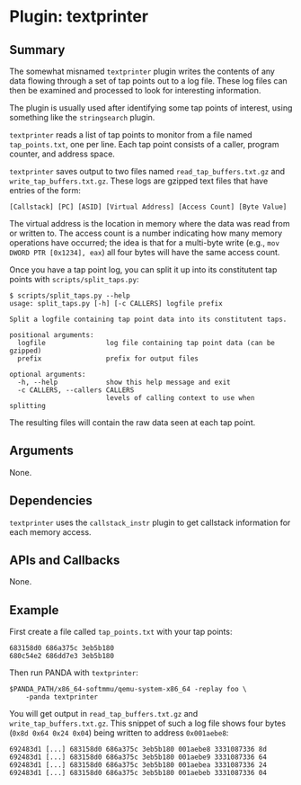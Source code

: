 Plugin: textprinter
===========

Summary
-------

The somewhat misnamed `textprinter` plugin writes the contents of any data flowing through a set of tap points out to a log file. These log files can then be examined and processed to look for interesting information.

The plugin is usually used after identifying some tap points of interest, using something like the `stringsearch` plugin.

`textprinter` reads a list of tap points to monitor from a file named `tap_points.txt`, one per line. Each tap point consists of a caller, program counter, and address space.

`textprinter` saves output to two files named `read_tap_buffers.txt.gz` and `write_tap_buffers.txt.gz`. These logs are gzipped text files that have entries of the form:

    [Callstack] [PC] [ASID] [Virtual Address] [Access Count] [Byte Value]

The virtual address is the location in memory where the data was read from or written to. The access count is a number indicating how many memory operations have occurred; the idea is that for a multi-byte write (e.g., `mov DWORD PTR [0x1234], eax`) all four bytes will have the same access count.

Once you have a tap point log, you can split it up into its constitutent tap points with `scripts/split_taps.py`:

    $ scripts/split_taps.py --help
    usage: split_taps.py [-h] [-c CALLERS] logfile prefix

    Split a logfile containing tap point data into its constitutent taps.

    positional arguments:
      logfile               log file containing tap point data (can be gzipped)
      prefix                prefix for output files

    optional arguments:
      -h, --help            show this help message and exit
      -c CALLERS, --callers CALLERS
                            levels of calling context to use when splitting

The resulting files will contain the raw data seen at each tap point.

Arguments
---------

None.

Dependencies
------------

`textprinter` uses the `callstack_instr` plugin to get callstack information for each memory access.

APIs and Callbacks
------------------

None.

Example
-------

First create a file called `tap_points.txt` with your tap points:

    683158d0 686a375c 3eb5b180
    680c54e2 686dd7e3 3eb5b180

Then run PANDA with `textprinter`:

    $PANDA_PATH/x86_64-softmmu/qemu-system-x86_64 -replay foo \
        -panda textprinter

You will get output in `read_tap_buffers.txt.gz` and `write_tap_buffers.txt.gz`. This snippet of such a log file shows four bytes (`0x8d 0x64 0x24 0x04`) being written to address `0x001aebe8`:

    692483d1 [...] 683158d0 686a375c 3eb5b180 001aebe8 3331087336 8d
    692483d1 [...] 683158d0 686a375c 3eb5b180 001aebe9 3331087336 64
    692483d1 [...] 683158d0 686a375c 3eb5b180 001aebea 3331087336 24
    692483d1 [...] 683158d0 686a375c 3eb5b180 001aebeb 3331087336 04

